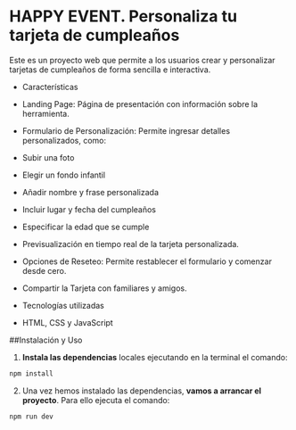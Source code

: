
# HAPPY EVENT. Personaliza tu tarjeta de cumpleaños

Este es un proyecto web que permite a los usuarios crear y personalizar tarjetas de cumpleaños de forma sencilla e interactiva.

- Características

- Landing Page: Página de presentación con información sobre la herramienta.

- Formulario de Personalización: Permite ingresar detalles personalizados, como:

- Subir una foto

- Elegir un fondo infantil

- Añadir nombre y frase personalizada

- Incluir lugar y fecha del cumpleaños

- Especificar la edad que se cumple

- Previsualización en tiempo real de la tarjeta personalizada.

- Opciones de Reseteo: Permite restablecer el formulario y comenzar desde cero.

- Compartir la Tarjeta con familiares y amigos.

- Tecnologías utilizadas

- HTML, CSS y JavaScript


##Instalación y Uso

1. **Instala las dependencias** locales ejecutando en la terminal el comando:

```bash
npm install
```
2. Una vez hemos instalado las dependencias, **vamos a arrancar el proyecto**. Para ello ejecuta el comando:

```bash
npm run dev
```





